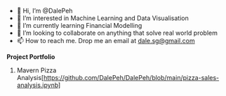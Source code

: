 - 👋 Hi, I’m @DalePeh
- 👀 I’m interested in Machine Learning and Data Visualisation
- 🌱 I’m currently learning Financial Modelling
- 💞️ I’m looking to collaborate on anything that solve real world problem
- 📫 How to reach me. Drop me an email at dale.sg@gmail.com

**Project Portfolio**

1. Mavern Pizza Analysis[https://github.com/DalePeh/DalePeh/blob/main/pizza-sales-analysis.ipynb]
<!---
DalePeh/DalePeh is a ✨ special ✨ repository because its `README.md` (this file) appears on your GitHub profile.
You can click the Preview link to take a look at your changes.
--->
